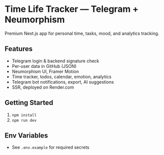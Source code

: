 # Time Life Tracker — Telegram + Neumorphism

Premium Next.js app for personal time, tasks, mood, and analytics tracking.

## Features
- Telegram login & backend signature check
- Per-user data in GitHub (JSON)
- Neumorphism UI, Framer Motion
- Time tracker, todos, calendar, emotion, analytics
- Telegram bot notifications, export, AI suggestions
- SSR, deployed on Render.com

## Getting Started
1. `npm install`
2. `npm run dev`

## Env Variables
- See `.env.example` for required secrets

